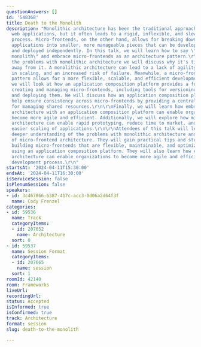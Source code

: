 ```yaml
---
questionAnswers: []
id: '548368'
title: Death to the Monolith
description: "Monolithic architecture has been the traditional approach for building
  web applications, but it often leads to a rigid, inflexible, and slow development
  process. Micro-frontends, on the other hand, allows for breaking down large, complex
  applications into smaller, more manageable pieces that can be developed, tested,
  and deployed independently. In this talk, we will learn how to say \"death to the
  monolith\" and embrace micro-frontends as an architecture pattern.\r\n\r\nBy exploring
  the problems with monolithic architecture we will discuss why it's time to move
  away from it. A monolithic architecture can lead to a lack of agility, difficulty
  in scaling, and an increased risk of failure. Meanwhile, a micro-frontend architecture
  pattern allows for a more flexible, scalable, and efficient development process.\r\n\r\nNext,
  we will look at how an application composition platform provides a framework for
  creating and managing micro-frontends, including tools for versioning, testing,
  and deploying them. We will discuss how an application composition platform can
  help ensure consistency across micro-frontends by providing a centralized location
  for managing shared resources.\r\n\r\nFinally, we will learn how embracing micro-frontend
  architecture with an application composition platform can enable organizations to
  become more agile and efficient. Additionally, we will explore how micro-frontend
  architecture can enable rapid prototyping, reduce time to market, and allow for
  easier scaling of applications.\r\n\r\nAttendees of this talk will leave with a
  deeper understanding of the problems with monolithic architecture and the benefits
  of micro-frontend architecture. They will gain practical tips and strategies for
  building micro-frontends that are flexible, maintainable, and optimized for performance
  using an application composition platform. They will also learn how embracing micro-frontend
  architecture can enable organizations to become more agile and efficient in their
  development process.\r\n"
startsAt: '2024-04-11T15:30:00'
endsAt: '2024-04-11T16:30:00'
isServiceSession: false
isPlenumSession: false
speakers:
- id: 3c467866-b387-417c-acc3-0d06a2d64f3f
  name: Cody Frenzel
categories:
- id: 59536
  name: Track
  categoryItems:
  - id: 207652
    name: Architecture
  sort: 0
- id: 59537
  name: Session Format
  categoryItems:
  - id: 207665
    name: session
  sort: 1
roomId: 42140
room: Frameworks
liveUrl: 
recordingUrl: 
status: Accepted
isInformed: true
isConfirmed: true
track: Architecture
format: session
slug: death-to-the-monolith

---
```

